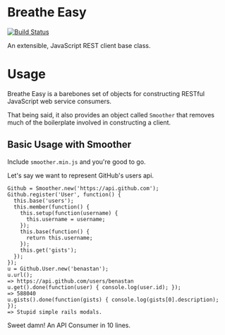 Breathe Easy
============

[![Build Status](https://travis-ci.org/benastan/breathe-easy.png?branch=master)](https://travis-ci.org/benastan/breathe-easy)

An extensible, JavaScript REST client base class.

# Usage

Breathe Easy is a barebones set of objects for constructing RESTful JavaScript web service consumers.

That being said, it also provides an object called `Smoother` that removes much of the boilerplate involved in constructing a client.

## Basic Usage with Smoother

Include `smoother.min.js` and you're good to go. 

Let's say we want to represent GitHub's users api.

    Github = Smoother.new('https://api.github.com');
    Github.register('User', function() {
      this.base('users');
      this.member(function() {
        this.setup(function(username) {
          this.username = username;
        });
        this.base(function() {
          return this.username;
        });
        this.get('gists');
      });
    });
    u = Github.User.new('benastan');
    u.url();
    => https://api.github.com/users/benastan
    u.get().done(function(user) { console.log(user.id); });
    => 588040
    u.gists().done(function(gists) { console.log(gists[0].description); });
    => Stupid simple rails modals.
    
Sweet damn! An API Consumer in 10 lines.

